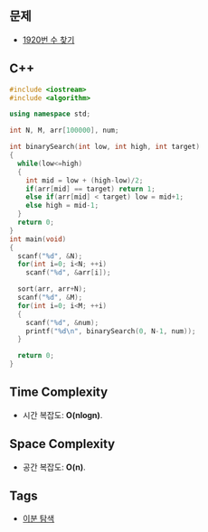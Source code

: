## 문제
- [1920번 수 찾기](https://www.acmicpc.net/problem/1920)

## C++
```cpp
#include <iostream>
#include <algorithm>

using namespace std;

int N, M, arr[100000], num;

int binarySearch(int low, int high, int target)
{
  while(low<=high)
  {
    int mid = low + (high-low)/2;
    if(arr[mid] == target) return 1;
    else if(arr[mid] < target) low = mid+1;
    else high = mid-1;
  }
  return 0;
}
int main(void)
{
  scanf("%d", &N);
  for(int i=0; i<N; ++i) 
    scanf("%d", &arr[i]);

  sort(arr, arr+N);
  scanf("%d", &M);
  for(int i=0; i<M; ++i) 
  {
    scanf("%d", &num);
    printf("%d\n", binarySearch(0, N-1, num));
  }

  return 0;
}
```

## Time Complexity
- 시간 복잡도: <b>O(nlogn)</b>.

## Space Complexity
- 공간 복잡도: <b>O(n)</b>.

## Tags
- [이분 탐색](https://github.com/myoi-oj/baekjoon-oj#binarysearch)
